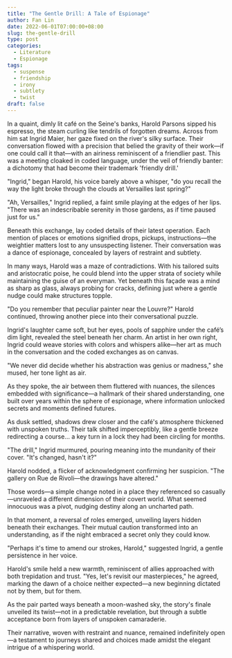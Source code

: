 ```yaml
---
title: "The Gentle Drill: A Tale of Espionage"
author: Fan Lin
date: 2022-06-01T07:00:00+08:00
slug: the-gentle-drill
type: post
categories:
  - Literature
  - Espionage
tags:
  - suspense
  - friendship
  - irony
  - subtlety
  - twist
draft: false
---
```


In a quaint, dimly lit café on the Seine's banks, Harold Parsons sipped his espresso, the steam curling like tendrils of forgotten dreams. Across from him sat Ingrid Maier, her gaze fixed on the river's silky surface. Their conversation flowed with a precision that belied the gravity of their work—if one could call it that—with an airiness reminiscent of a friendlier past. This was a meeting cloaked in coded language, under the veil of friendly banter: a dichotomy that had become their trademark 'friendly drill.'

"Ingrid," began Harold, his voice barely above a whisper, "do you recall the way the light broke through the clouds at Versailles last spring?"

"Ah, Versailles," Ingrid replied, a faint smile playing at the edges of her lips. "There was an indescribable serenity in those gardens, as if time paused just for us."

Beneath this exchange, lay coded details of their latest operation. Each mention of places or emotions signified drops, pickups, instructions—the weightier matters lost to any unsuspecting listener. Their conversation was a dance of espionage, concealed by layers of restraint and subtlety.

In many ways, Harold was a maze of contradictions. With his tailored suits and aristocratic poise, he could blend into the upper strata of society while maintaining the guise of an everyman. Yet beneath this façade was a mind as sharp as glass, always probing for cracks, defining just where a gentle nudge could make structures topple. 

"Do you remember that peculiar painter near the Louvre?" Harold continued, throwing another piece into their conversational puzzle.

Ingrid's laughter came soft, but her eyes, pools of sapphire under the café’s dim light, revealed the steel beneath her charm. An artist in her own right, Ingrid could weave stories with colors and whispers alike—her art as much in the conversation and the coded exchanges as on canvas. 

"We never did decide whether his abstraction was genius or madness," she mused, her tone light as air.

As they spoke, the air between them fluttered with nuances, the silences embedded with significance—a hallmark of their shared understanding, one built over years within the sphere of espionage, where information unlocked secrets and moments defined futures.

As dusk settled, shadows drew closer and the café's atmosphere thickened with unspoken truths. Their talk shifted imperceptibly, like a gentle breeze redirecting a course… a key turn in a lock they had been circling for months.

"The drill," Ingrid murmured, pouring meaning into the mundanity of their cover. "It's changed, hasn't it?"

Harold nodded, a flicker of acknowledgment confirming her suspicion. "The gallery on Rue de Rivoli—the drawings have altered."

Those words—a simple change noted in a place they referenced so casually—unraveled a different dimension of their covert world. What seemed innocuous was a pivot, nudging destiny along an uncharted path.

In that moment, a reversal of roles emerged, unveiling layers hidden beneath their exchanges. Their mutual caution transformed into an understanding, as if the night embraced a secret only they could know.

"Perhaps it's time to amend our strokes, Harold," suggested Ingrid, a gentle persistence in her voice.

Harold's smile held a new warmth, reminiscent of allies approached with both trepidation and trust. "Yes, let's revisit our masterpieces," he agreed, marking the dawn of a choice neither expected—a new beginning dictated not by them, but for them.

As the pair parted ways beneath a moon-washed sky, the story's finale unveiled its twist—not in a predictable revelation, but through a subtle acceptance born from layers of unspoken camaraderie.

Their narrative, woven with restraint and nuance, remained indefinitely open—a testament to journeys shared and choices made amidst the elegant intrigue of a whispering world.